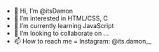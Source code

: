 - 👋 Hi, I’m @itsDamon
- 👀 I’m interested in HTML/CSS, C
- 🌱 I’m currently learning JavaScript
- 💞️ I’m looking to collaborate on ...
- 📫 How to reach me = Instagram: @its.damon__

